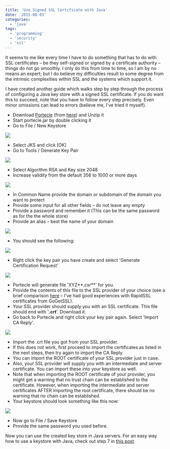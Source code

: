 ```yaml
---
title: 'Use Signed SSL Certificate with Java'
date: '2015-08-03'
categories:
  - 'java'
tags:
  - 'programming'
  - 'security'
  - 'ssl'
---
```


It seems to me like every time I have to do something that has to do with SSL certificates – be they self-signed or signed by a certificate authority – things do not go smoothly. I only do this from time to time, so I am by no means an expert; but I do believe my difficulties result to some degree from the intrinsic complexities within SSL and the systems which support it.

I have created another guide which walks step by step through the process of configuring a Java key store with a signed SSL certificate. If you do want this to succeed, note that you have to follow every step precisely. Even minor omissions can lead to errors (believe me, I've tried it myself).

- Download [Portecle](http://portecle.sourceforge.net/) (from [here](http://sourceforge.net/projects/portecle/)) and Unzip it
- Start portecle.jar by double clicking it
- Go to File / New Keystore

![](images/080315_0821_usesignedss1.png)

- Select JKS and click \[OK\]
- Go to Tools / Generate Key Pair

![](images/080315_0821_usesignedss2.png)

- Select Algorithm RSA and Key size 2048
- Increase validity from the default 356 to 1000 or more days

![](images/080315_0821_usesignedss3.png)

- In Common Name provide the domain or subdomain of the domain you want to protect
- Provide some input for all other fields – do not leave any empty
- Provide a password and remember it (This can be the same password as for the the whole store)
- Provide an alias – best the name of your domain

![](images/080315_0821_usesignedss4.png)

- You should see the following:

![](images/080315_0821_usesignedss5.png)

- Right click the key pair you have create and select 'Generate Certification Request'

![](images/080315_0821_usesignedss6.png)

- Portecle will generate file 'XYZ**._csr_**' for you.
- Provide the contents of this file to the SSL provider of your choice (see a brief comparison [here](http://maxrohde.com/2014/11/05/ssl-certificate-comparison/) – I've had good experiences with RapidSSL certificates from GoGetSSL).
- Your SSL provider should supply you with an SSL certificate. This file should end with '**.crt**'. Download it.
- Go back to Portecle and right click your key pair again. Select 'Import CA Reply'.

![](images/080315_0821_usesignedss7.png)

- Import the .crt file you got from your SSL provider.
- If this does not work, first proceed to import the certificates as listed in the next steps, then try again to import the CA Reply.
- You can import the ROOT certificate of your SSL provider just in case.
- Also, your SSL provider will supply you with an intermediate and server certificate. You can import these into your keystore as well.
- Note that when importing the ROOT certificate of your provider, you might get a warning that no trust chain can be established to the certificate. However, when importing the intermediate and server certificates AFTER importing the root certificate, there should be no warning that no chain can be established.
- Your keystore should look something like this now:

![](images/080315_0821_usesignedss8.png)

- Now go to File / Save Keystore
- Provide the same password you used before.

Now you can use the created key store in Java servers. For an easy way how to use a keystore with Java, check out step 7 in [this post](http://maxrohde.com/2013/09/07/setting-up-ssl-with-netty/).
